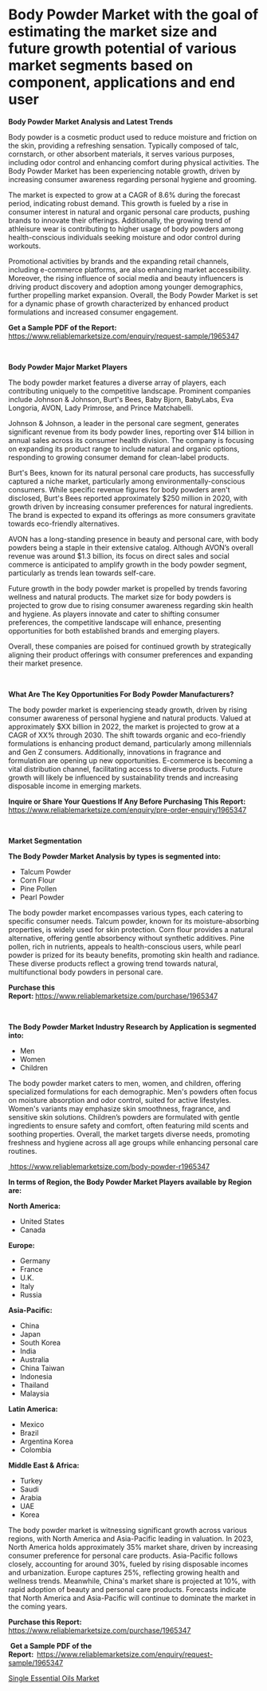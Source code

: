<p><h1>Body Powder Market with the goal of estimating the market size and future growth potential of various market segments based on component, applications and end user</h1></p><p><strong>Body Powder Market Analysis and Latest Trends</strong></p>
<p><p>Body powder is a cosmetic product used to reduce moisture and friction on the skin, providing a refreshing sensation. Typically composed of talc, cornstarch, or other absorbent materials, it serves various purposes, including odor control and enhancing comfort during physical activities. The Body Powder Market has been experiencing notable growth, driven by increasing consumer awareness regarding personal hygiene and grooming.</p><p>The market is expected to grow at a CAGR of 8.6% during the forecast period, indicating robust demand. This growth is fueled by a rise in consumer interest in natural and organic personal care products, pushing brands to innovate their offerings. Additionally, the growing trend of athleisure wear is contributing to higher usage of body powders among health-conscious individuals seeking moisture and odor control during workouts. </p><p>Promotional activities by brands and the expanding retail channels, including e-commerce platforms, are also enhancing market accessibility. Moreover, the rising influence of social media and beauty influencers is driving product discovery and adoption among younger demographics, further propelling market expansion. Overall, the Body Powder Market is set for a dynamic phase of growth characterized by enhanced product formulations and increased consumer engagement.</p></p>
<p><strong>Get a Sample PDF of the Report:&nbsp;</strong> <a href="https://www.reliablemarketsize.com/enquiry/request-sample/1965347?utm_campaign=2626&utm_medium=2&utm_source=Github&utm_content=ia&utm_term=05042025&utm_id=body-powder">https://www.reliablemarketsize.com/enquiry/request-sample/1965347</a></p>
<p>&nbsp;</p>
<p><strong>Body Powder Major Market Players</strong></p>
<p><p>The body powder market features a diverse array of players, each contributing uniquely to the competitive landscape. Prominent companies include Johnson & Johnson, Burt's Bees, Baby Bjorn, BabyLabs, Eva Longoria, AVON, Lady Primrose, and Prince Matchabelli. </p><p>Johnson & Johnson, a leader in the personal care segment, generates significant revenue from its body powder lines, reporting over $14 billion in annual sales across its consumer health division. The company is focusing on expanding its product range to include natural and organic options, responding to growing consumer demand for clean-label products.</p><p>Burt's Bees, known for its natural personal care products, has successfully captured a niche market, particularly among environmentally-conscious consumers. While specific revenue figures for body powders aren't disclosed, Burt's Bees reported approximately $250 million in 2020, with growth driven by increasing consumer preferences for natural ingredients. The brand is expected to expand its offerings as more consumers gravitate towards eco-friendly alternatives.</p><p>AVON has a long-standing presence in beauty and personal care, with body powders being a staple in their extensive catalog. Although AVON’s overall revenue was around $1.3 billion, its focus on direct sales and social commerce is anticipated to amplify growth in the body powder segment, particularly as trends lean towards self-care.</p><p>Future growth in the body powder market is propelled by trends favoring wellness and natural products. The market size for body powders is projected to grow due to rising consumer awareness regarding skin health and hygiene. As players innovate and cater to shifting consumer preferences, the competitive landscape will enhance, presenting opportunities for both established brands and emerging players.</p><p>Overall, these companies are poised for continued growth by strategically aligning their product offerings with consumer preferences and expanding their market presence.</p></p>
<p>&nbsp;</p>
<p><strong>What Are The Key Opportunities For Body Powder Manufacturers?</strong></p>
<p><p>The body powder market is experiencing steady growth, driven by rising consumer awareness of personal hygiene and natural products. Valued at approximately $XX billion in 2022, the market is projected to grow at a CAGR of XX% through 2030. The shift towards organic and eco-friendly formulations is enhancing product demand, particularly among millennials and Gen Z consumers. Additionally, innovations in fragrance and formulation are opening up new opportunities. E-commerce is becoming a vital distribution channel, facilitating access to diverse products. Future growth will likely be influenced by sustainability trends and increasing disposable income in emerging markets.</p></p>
<p><strong>Inquire or Share Your Questions If Any Before Purchasing This Report:</strong> <a href="https://www.reliablemarketsize.com/enquiry/pre-order-enquiry/1965347?utm_campaign=2626&utm_medium=2&utm_source=Github&utm_content=ia&utm_term=05042025&utm_id=body-powder">https://www.reliablemarketsize.com/enquiry/pre-order-enquiry/1965347</a></p>
<p>&nbsp;</p>
<p><strong>Market Segmentation</strong></p>
<p><strong>The Body Powder Market Analysis by types is segmented into:</strong></p>
<p><ul><li>Talcum Powder</li><li>Corn Flour</li><li>Pine Pollen</li><li>Pearl Powder</li></ul></p>
<p><p>The body powder market encompasses various types, each catering to specific consumer needs. Talcum powder, known for its moisture-absorbing properties, is widely used for skin protection. Corn flour provides a natural alternative, offering gentle absorbency without synthetic additives. Pine pollen, rich in nutrients, appeals to health-conscious users, while pearl powder is prized for its beauty benefits, promoting skin health and radiance. These diverse products reflect a growing trend towards natural, multifunctional body powders in personal care.</p></p>
<p><strong>Purchase this Report:&nbsp;</strong><a href="https://www.reliablemarketsize.com/purchase/1965347?utm_campaign=2626&utm_medium=2&utm_source=Github&utm_content=ia&utm_term=05042025&utm_id=body-powder">https://www.reliablemarketsize.com/purchase/1965347</a></p>
<p>&nbsp;</p>
<p><strong>The Body Powder Market Industry Research by Application is segmented into:</strong></p>
<p><ul><li>Men</li><li>Women</li><li>Children</li></ul></p>
<p><p>The body powder market caters to men, women, and children, offering specialized formulations for each demographic. Men's powders often focus on moisture absorption and odor control, suited for active lifestyles. Women's variants may emphasize skin smoothness, fragrance, and sensitive skin solutions. Children’s powders are formulated with gentle ingredients to ensure safety and comfort, often featuring mild scents and soothing properties. Overall, the market targets diverse needs, promoting freshness and hygiene across all age groups while enhancing personal care routines.</p></p>
<p><a href="https://www.reliablemarketsize.com/body-powder-r1965347?utm_campaign=2626&utm_medium=2&utm_source=Github&utm_content=ia&utm_term=05042025&utm_id=body-powder">&nbsp;https://www.reliablemarketsize.com/body-powder-r1965347</a></p>
<p><strong>In terms of Region, the Body Powder Market Players available by Region are:</strong></p>
<p>
    <p> <strong> North America: </strong>
        <ul>
            <li>United States</li>
            <li>Canada</li>
        </ul>
        </p> 
    <p> <strong> Europe: </strong>
        <ul>
            <li>Germany</li>
            <li>France</li>
            <li>U.K.</li>
            <li>Italy</li>
            <li>Russia</li>
        </ul>
        </p> 
    <p> <strong> Asia-Pacific: </strong>
        <ul>
            <li>China</li>
            <li>Japan</li>
            <li>South Korea</li>
            <li>India</li>
            <li>Australia</li>
            <li>China Taiwan</li>
            <li>Indonesia</li>
            <li>Thailand</li>
            <li>Malaysia</li>
        </ul>
        </p> 
    <p> <strong> Latin America: </strong>
        <ul>
            <li>Mexico</li>
            <li>Brazil</li>
            <li>Argentina Korea</li>
            <li>Colombia</li>
        </ul>
        </p> 
    <p> <strong> Middle East & Africa: </strong>
        <ul>
            <li>Turkey</li>
            <li>Saudi</li>
            <li>Arabia</li>
            <li>UAE</li>
            <li>Korea</li>
        </ul>
    </p>
    </p>
<p><p>The body powder market is witnessing significant growth across various regions, with North America and Asia-Pacific leading in valuation. In 2023, North America holds approximately 35% market share, driven by increasing consumer preference for personal care products. Asia-Pacific follows closely, accounting for around 30%, fueled by rising disposable incomes and urbanization. Europe captures 25%, reflecting growing health and wellness trends. Meanwhile, China's market share is projected at 10%, with rapid adoption of beauty and personal care products. Forecasts indicate that North America and Asia-Pacific will continue to dominate the market in the coming years.</p></p>
<p><strong>Purchase this Report: </strong><a href="https://www.reliablemarketsize.com/purchase/1965347?utm_campaign=2626&utm_medium=2&utm_source=Github&utm_content=ia&utm_term=05042025&utm_id=body-powder">https://www.reliablemarketsize.com/purchase/1965347</a></p>
<p>&nbsp;<strong>Get a Sample PDF of the Report:&nbsp;&nbsp;</strong><a href="https://www.reliablemarketsize.com/enquiry/request-sample/1965347?utm_campaign=2626&utm_medium=2&utm_source=Github&utm_content=ia&utm_term=05042025&utm_id=body-powder">https://www.reliablemarketsize.com/enquiry/request-sample/1965347</a></p>
<p><strong></strong></p>
<p><p><a href="https://github.com/ccreola81/Market-Research-Report-List-1/blob/main/single-essential-oils-market.md?utm_campaign=2626&utm_medium=2&utm_source=Github&utm_content=ia&utm_term=05042025&utm_id=body-powder">Single Essential Oils Market</a></p></p>
